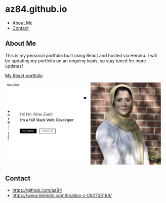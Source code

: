 # az84.github.io

* [About Me](#AboutMe)
* [Contact](#Contact)

## About Me

This is my personal portfolio built using React and hosted via Heroku. I will be updating my portfolio on an ongoing basis, so stay tuned for more updates!

[My React portfolio](https://glacial-savannah-65863.herokuapp.com/)

<img width="556" alt="Screen Shot 2019-06-19 at 5 26 59 PM" src="src\assets\images\Portfolio1.PNG">

## Contact
- https://github.com/az84
- https://www.linkedin.com/in/alina-z-092703199/
